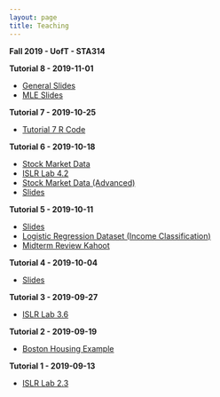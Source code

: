 ```yaml
---
layout: page
title: Teaching
---
```


**Fall 2019 - UofT - STA314**

**Tutorial 8 - 2019-11-01**
- <a href="https://daveveitch.github.io/teaching/2019F-STA314/Tutorial8Slides.pdf">General Slides</a>
- <a href="https://daveveitch.github.io/teaching/2019F-STA314/MLESlides.pptx">MLE Slides</a>

**Tutorial 7 - 2019-10-25**
- <a href="https://daveveitch.github.io/teaching/2019F-STA314/Tutorial7.html">Tutorial 7 R Code</a>

**Tutorial 6 - 2019-10-18**
- <a href="https://daveveitch.github.io/teaching/2019F-STA314/Smarket.csv">Stock Market Data</a>
- <a href="https://daveveitch.github.io/teaching/2019F-STA314/Tutorial6.html">ISLR Lab 4.2</a>
- <a href="https://daveveitch.github.io/teaching/2019F-STA314/Smarketadvanced.csv">Stock Market Data (Advanced)</a>
- <a href="https://daveveitch.github.io/teaching/2019F-STA314/Tutorial6Slides.pdf">Slides</a>

**Tutorial 5 - 2019-10-11**
- <a href="https://daveveitch.github.io/teaching/2019F-STA314/Tutorial5Slides.pdf">Slides</a>
- <a href="https://daveveitch.github.io/teaching/2019F-STA314/IncomeClassification.csv">Logistic Regression Dataset (Income Classification)</a>
- <a href="https://create.kahoot.it/share/314-tutorial-5/36879df4-d041-48f6-bb2e-62037a49a356">Midterm Review Kahoot</a>

**Tutorial 4 - 2019-10-04**
- <a href="https://daveveitch.github.io/teaching/2019F-STA314/Tutorial4Slides.pdf">Slides</a>

**Tutorial 3 - 2019-09-27**
- <a href="https://daveveitch.github.io/teaching/2019F-STA314/Tutorial3.html">ISLR Lab 3.6</a>

**Tutorial 2 - 2019-09-19**
- <a href="https://daveveitch.github.io/teaching/2019F-STA314/Tutorial2.html">Boston Housing Example</a>

**Tutorial 1 - 2019-09-13**
- <a href="https://daveveitch.github.io/teaching/2019F-STA314/Tutorial1.html">ISLR Lab 2.3</a>

